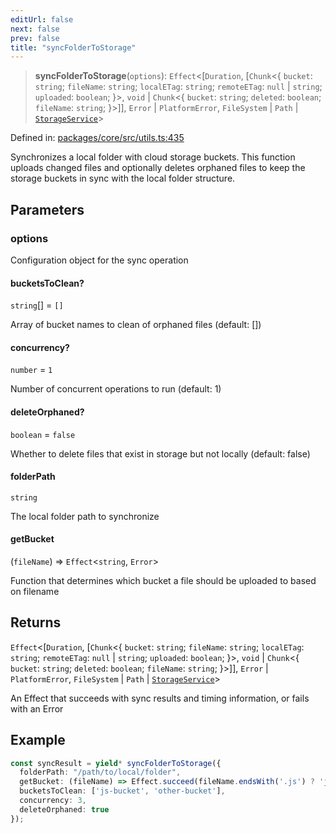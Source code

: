 ```yaml
---
editUrl: false
next: false
prev: false
title: "syncFolderToStorage"
---
```


> **syncFolderToStorage**(`options`): `Effect`\<\[`Duration`, \[`Chunk`\<\{ `bucket`: `string`; `fileName`: `string`; `localETag`: `string`; `remoteETag`: `null` \| `string`; `uploaded`: `boolean`; \}\>, `void` \| `Chunk`\<\{ `bucket`: `string`; `deleted`: `boolean`; `fileName`: `string`; \}\>\]\], `Error` \| `PlatformError`, `FileSystem` \| `Path` \| [`StorageService`](/api/utils/interfaces/storageservice/)\>

Defined in: [packages/core/src/utils.ts:435](https://github.com/bitswired/foldcms/blob/95183c86c9f5ae59bfbaa7d6e4a44975123622e3/packages/core/src/utils.ts#L435)

Synchronizes a local folder with cloud storage buckets.
This function uploads changed files and optionally deletes orphaned files to keep
the storage buckets in sync with the local folder structure.

## Parameters

### options

Configuration object for the sync operation

#### bucketsToClean?

`string`[] = `[]`

Array of bucket names to clean of orphaned files (default: [])

#### concurrency?

`number` = `1`

Number of concurrent operations to run (default: 1)

#### deleteOrphaned?

`boolean` = `false`

Whether to delete files that exist in storage but not locally (default: false)

#### folderPath

`string`

The local folder path to synchronize

#### getBucket

(`fileName`) => `Effect`\<`string`, `Error`\>

Function that determines which bucket a file should be uploaded to based on filename

## Returns

`Effect`\<\[`Duration`, \[`Chunk`\<\{ `bucket`: `string`; `fileName`: `string`; `localETag`: `string`; `remoteETag`: `null` \| `string`; `uploaded`: `boolean`; \}\>, `void` \| `Chunk`\<\{ `bucket`: `string`; `deleted`: `boolean`; `fileName`: `string`; \}\>\]\], `Error` \| `PlatformError`, `FileSystem` \| `Path` \| [`StorageService`](/api/utils/interfaces/storageservice/)\>

An Effect that succeeds with sync results and timing information, or fails with an Error

## Example

```typescript
const syncResult = yield* syncFolderToStorage({
  folderPath: "/path/to/local/folder",
  getBucket: (fileName) => Effect.succeed(fileName.endsWith('.js') ? 'js-bucket' : 'other-bucket'),
  bucketsToClean: ['js-bucket', 'other-bucket'],
  concurrency: 3,
  deleteOrphaned: true
});
```
